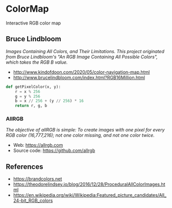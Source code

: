 # ColorMap

Interactive RGB color map


## Bruce Lindbloom

_Images Containing All Colors, and Their Limitations. This project originated from Bruce Lindbloom's "An RGB Image Containing All Possible Colors", which takes the RGB B value._

* http://www.kindofdoon.com/2020/05/color-navigation-map.html
* http://www.brucelindbloom.com/index.html?RGB16Million.html

```python
def getPixelColor(x, y):
    r = x % 256
    g = y % 256
    b = x // 256 + (y // 256) * 16
    return r, g, b
```

### AllRGB

_The objective of allRGB is simple: To create images with one pixel for every RGB color (16,777,216); not one color missing, and not one color twice._

* Web: https://allrgb.com
* Source code: https://github.com/allrgb

## References

* https://brandcolors.net
* https://theodorelindsey.io/blog/2016/12/28/ProceduralAllColorImages.html
* https://en.wikipedia.org/wiki/Wikipedia:Featured_picture_candidates/All_24-bit_RGB_colors

